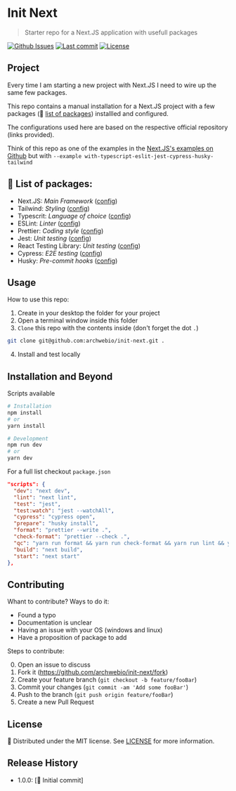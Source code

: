 # Init Next

> Starter repo for a Next.JS application with usefull packages

[![Github Issues](https://img.shields.io/github/issues/archwebio/init-next)]()
[![Last commit](https://img.shields.io/github/last-commit/archwebio/init-next)]()
[![License](https://img.shields.io/github/license/archwebio/init-next)]()

## Project

Every time I am starting a new project with Next.JS I need to wire up the same few packages.

This repo contains a manual installation for a Next.JS project with a few packages (:memo: [list of packages](#list-of-packages)) installled and configured.

The configurations used here are based on the respective official repository (links provided).

Think of this repo as one of the examples in the [Next.JS's examples on Github](https://github.com/vercel/next.js/tree/canary/examples) but with `--example with-typescript-eslit-jest-cypress-husky-tailwind`

## :memo: List of packages:

- Next.JS: _Main Framework_ ([config](https://nextjs.org/docs/api-reference/next.config.js/introduction))
- Tailwind: _Styling_ ([config](https://tailwindcss.com/docs/guides/nextjs))
- Typescrit: _Language of choice_ ([config](https://nextjs.org/docs/basic-features/typescript))
- ESLint: _Linter_ ([config](https://nextjs.org/docs/basic-features/eslint#prettier))
- Prettier: _Coding style_ ([config](https://nextjs.org/docs/basic-features/eslint#prettier))
- Jest: _Unit testing_ ([config](https://nextjs.org/docs/testing#jest-and-react-testing-library))
- React Testing Library: _Unit testing_ ([config](https://nextjs.org/docs/testing#jest-and-react-testing-library))
- Cypress: _E2E testing_ ([config](https://nextjs.org/docs/testing#cypress))
- Husky: _Pre-commit hooks_ ([config](https://typicode.github.io/husky/#/?id=install))

## Usage

How to use this repo:

1. Create in your desktop the folder for your project
2. Open a terminal window inside this folder
3. `Clone` this repo with the contents inside (don't forget the dot `.`)

```sh
git clone git@github.com:archwebio/init-next.git .
```

4. Install and test locally

## Installation and Beyond

Scripts available

```sh
# Installation
npm install
# or
yarn install

# Development
npm run dev
# or
yarn dev
```

For a full list checkout `package.json`

```json
"scripts": {
  "dev": "next dev",
  "lint": "next lint",
  "test": "jest",
  "test:watch": "jest --watchAll",
  "cypress": "cypress open",
  "prepare": "husky install",
  "format": "prettier --write .",
  "check-format": "prettier --check .",
  "qc": "yarn run format && yarn run check-format && yarn run lint && yarn run build",
  "build": "next build",
  "start": "next start"
},
```

## Contributing

Whant to contribute? Ways to do it:

- Found a typo
- Documentation is unclear
- Having an issue with your OS (windows and linux)
- Have a proposition of package to add

Steps to contribute:

0. Open an issue to discuss
1. Fork it (<https://github.com/archwebio/init-next/fork>)
2. Create your feature branch (`git checkout -b feature/fooBar`)
3. Commit your changes (`git commit -am 'Add some fooBar'`)
4. Push to the branch (`git push origin feature/fooBar`)
5. Create a new Pull Request

## License

📄 Distributed under the MIT license.
See [LICENSE](https://github.com/archwebio/init-next/blob/master/LICENSE) for more information.

## Release History

- 1.0.0: [🚀 Initial commit]
